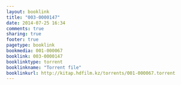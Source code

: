 ```yaml
---
layout: booklink
title: "003-0000147"
date: 2014-07-25 16:34
comments: true
sharing: true
footer: true
pagetype: booklink 
bookmedia: 001-000067
booklink: 003-0000147
booklinktype: torrent
booklinkname: "Torrent file"
booklinkurl: http://kitap.hdfilm.kz/torrents/001-000067.torrent
---
```

